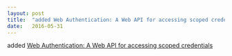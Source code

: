 ```yaml
---
layout: post
title:  "added Web Authentication: A Web API for accessing scoped credentials"
date:   2016-05-31
---
```


added <a href="http://www.w3.org/TR/webauthn/">Web Authentication: A Web API for accessing scoped credentials</a>
